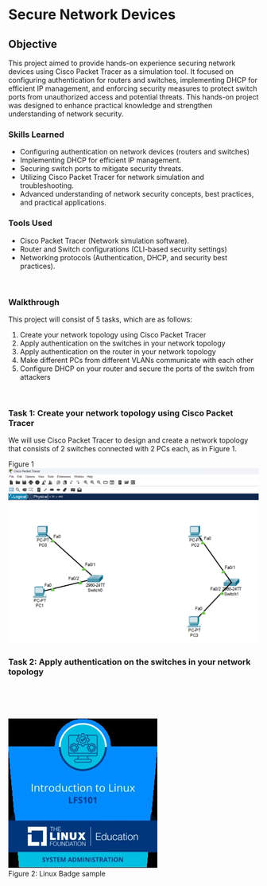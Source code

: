 
# Secure Network Devices

## Objective

This project aimed to provide hands-on experience securing network devices using Cisco Packet Tracer as a simulation tool. It focused on configuring authentication for routers and switches, implementing DHCP for efficient IP management, and enforcing security measures to protect switch ports from unauthorized access and potential threats. This hands-on project was designed to enhance practical knowledge and strengthen understanding of network security.



### Skills Learned

- Configuring authentication on network devices (routers and switches)
- Implementing DHCP for efficient IP management.
- Securing switch ports to mitigate security threats.
- Utilizing Cisco Packet Tracer for network simulation and troubleshooting.
- Advanced understanding of network security concepts, best practices, and practical applications.


### Tools Used

- Cisco Packet Tracer (Network simulation software).
- Router and Switch configurations (CLI-based security settings)
- Networking protocols (Authentication, DHCP, and security best practices). 
</div>
</br>



 
### Walkthrough

This project will consist of 5 tasks, which are as follows:
1. Create your network topology using Cisco Packet Tracer
2. Apply authentication on the switches in your network topology
3. Apply authentication on the router in your network topology
4. Make different PCs from different VLANs communicate with each other
5. Configure DHCP on your router and secure the ports of the switch from attackers
</div>
</br>



### Task 1: Create your network topology using Cisco Packet Tracer
We will use Cisco Packet Tracer to design and create a network topology that consists of 2 switches connected with 2 PCs each, as in Figure 1. 

Figure 1
![Figure 1](https://github.com/chiahsing-loh/Secure-Network-Devices/blob/main/images/figure%201.png)



### Task 2: Apply authentication on the switches in your network topology







\
\
\
\
![Figure 2](https://github.com/chiahsing-loh/Secure-Network-Devices/blob/main/images/LFS101-Course-Badge-1-300x300.jpg?raw=true)\
Figure 2: Linux Badge sample




